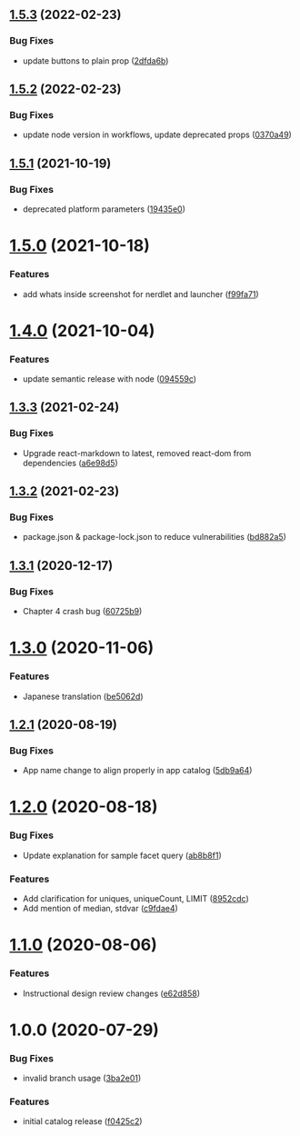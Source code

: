 ## [1.5.3](https://github.com/newrelic/nr1-learn-nrql/compare/v1.5.2...v1.5.3) (2022-02-23)


### Bug Fixes

* update buttons to plain prop ([2dfda6b](https://github.com/newrelic/nr1-learn-nrql/commit/2dfda6bc190a5862d1666921eda3f6b179f9cd26))

## [1.5.2](https://github.com/newrelic/nr1-learn-nrql/compare/v1.5.1...v1.5.2) (2022-02-23)


### Bug Fixes

* update node version in workflows, update deprecated props ([0370a49](https://github.com/newrelic/nr1-learn-nrql/commit/0370a494cfd3005bfdbeb872ffbe9351abcb56de))

## [1.5.1](https://github.com/newrelic/nr1-learn-nrql/compare/v1.5.0...v1.5.1) (2021-10-19)


### Bug Fixes

* deprecated platform parameters ([19435e0](https://github.com/newrelic/nr1-learn-nrql/commit/19435e012e4c03ca43fca9759f2c2bad87285a7c))

# [1.5.0](https://github.com/newrelic/nr1-learn-nrql/compare/v1.4.0...v1.5.0) (2021-10-18)


### Features

* add whats inside screenshot for nerdlet and launcher ([f99fa71](https://github.com/newrelic/nr1-learn-nrql/commit/f99fa71ff8822a5ebb4dc9f8bf004448fa5d0de5))

# [1.4.0](https://github.com/newrelic/nr1-learn-nrql/compare/v1.3.3...v1.4.0) (2021-10-04)


### Features

* update semantic release with node ([094559c](https://github.com/newrelic/nr1-learn-nrql/commit/094559c713b87d0dc9f444bd9623311707685188))

## [1.3.3](https://github.com/newrelic/nr1-learn-nrql/compare/v1.3.2...v1.3.3) (2021-02-24)


### Bug Fixes

* Upgrade react-markdown to latest, removed react-dom from dependencies ([a6e98d5](https://github.com/newrelic/nr1-learn-nrql/commit/a6e98d5829991baa8f3ea6f05d66ab1c78106942))

## [1.3.2](https://github.com/newrelic/nr1-learn-nrql/compare/v1.3.1...v1.3.2) (2021-02-23)


### Bug Fixes

* package.json & package-lock.json to reduce vulnerabilities ([bd882a5](https://github.com/newrelic/nr1-learn-nrql/commit/bd882a526e2bbebc1c97e1b9ff466b35fcc3e283))

## [1.3.1](https://github.com/newrelic/nr1-learn-nrql/compare/v1.3.0...v1.3.1) (2020-12-17)


### Bug Fixes

* Chapter 4 crash bug ([60725b9](https://github.com/newrelic/nr1-learn-nrql/commit/60725b976aba48f7e88f55022db965c75ed06f67))

# [1.3.0](https://github.com/newrelic/nr1-learn-nrql/compare/v1.2.1...v1.3.0) (2020-11-06)


### Features

* Japanese translation ([be5062d](https://github.com/newrelic/nr1-learn-nrql/commit/be5062dcb10a363e1ad89e0f9bd27d8c60acded7))

## [1.2.1](https://github.com/newrelic/nr1-learn-nrql/compare/v1.2.0...v1.2.1) (2020-08-19)


### Bug Fixes

* App name change to align properly in app catalog ([5db9a64](https://github.com/newrelic/nr1-learn-nrql/commit/5db9a64a08f673540e086a18c3946b846a872835))

# [1.2.0](https://github.com/newrelic/nr1-learn-nrql/compare/v1.1.0...v1.2.0) (2020-08-18)


### Bug Fixes

* Update explanation for sample facet query ([ab8b8f1](https://github.com/newrelic/nr1-learn-nrql/commit/ab8b8f1a499ea50035d38c6f55947590ee19bcf2))


### Features

* Add clarification for uniques, uniqueCount, LIMIT ([8952cdc](https://github.com/newrelic/nr1-learn-nrql/commit/8952cdc36641408e77aa3e53b57d4ea7baac9da3))
* Add mention of median, stdvar ([c9fdae4](https://github.com/newrelic/nr1-learn-nrql/commit/c9fdae4d54d99eef2c520664c03c7c4d31487336))

# [1.1.0](https://github.com/newrelic/nr1-learn-nrql/compare/v1.0.0...v1.1.0) (2020-08-06)


### Features

* Instructional design review changes ([e62d858](https://github.com/newrelic/nr1-learn-nrql/commit/e62d85851b27f1b74c98af5826e7943216baa852))

# 1.0.0 (2020-07-29)


### Bug Fixes

* invalid branch usage ([3ba2e01](https://github.com/newrelic/nr1-learn-nrql/commit/3ba2e0176e72c16645ca370442e67d3a15801878))


### Features

* initial catalog release ([f0425c2](https://github.com/newrelic/nr1-learn-nrql/commit/f0425c2caffdfdfbcec46a61f49ae3c012d1a1f2))
